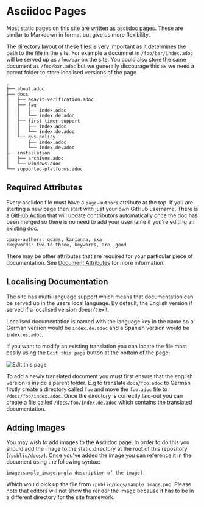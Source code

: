 # Asciidoc Pages

Most static pages on this site are written as [asciidoc](https://asciidoctor.org/docs/what-is-asciidoc/) pages. These are similar to Markdown in format but give us more flexibility.

The directory layout of these files is very important as it determines the path to the file in the site. For example a documnet in `/foo/bar/index.adoc` will be served up as `/foo/bar` on the site. You could also store the same document as `/foo/bar.adoc` but we generally discourage this as we need a parent folder to store localised versions of the page.

```tree
.
├── about.adoc
├── docs
│   ├── aqavit-verification.adoc
│   ├── faq
│   │   ├── index.adoc
│   │   └── index.de.adoc
│   ├── first-timer-support
│   │   ├── index.adoc
│   │   └── index.de.adoc
│   └── qvs-policy
│       ├── index.adoc
│       └── index.de.adoc
├── installation
│   ├── archives.adoc
│   └── windows.adoc
└── supported-platforms.adoc
```

## Required Attributes

Every asciidoc file must have a `page-authors` attribute at the top. If you are starting a new page then start with just your own GitHub username. There is a [GitHub Action](https://github.com/adoptium/adoptium.net/blob/main/.github/workflows/check-contributors.yml) that will update contributors automatically once the doc has been merged so there is no need to add your username if you're editing an existing doc.

```adoc
:page-authors: gdams, karianna, sxa
:keywords: two-to-three, keywords, are, good
```

There may be other attributes that are required for your particular piece of documentation. See [Document Attributes](https://docs.asciidoctor.org/asciidoc/latest/attributes/document-attributes/) for more information.

## Localising Documentation

The site has multi-language support which means that documentation can be served up in the users local language. By default, the English version if served if a localised version doesn't exit.

Localised documentation is named with the language key in the name so a German version would be `index.de.adoc` and a Spanish version would be `index.es.adoc`.

If you want to modify an existing translation you can locate the file most easily using the `Edit this page` button at the bottom of the page:

![Edit this page](https://user-images.githubusercontent.com/20224954/157446389-2293e3cc-82b4-4375-96e8-7c60b8d5de56.png)

To add a newly translated document you must first ensure that the english version is inside a parent folder. E.g to translate `docs/foo.adoc` to German firstly create a directory called `foo` and move the `foo.adoc` file to `/docs/foo/index.adoc`. Once the directory is correctly laid-out you can create a file called `/docs/foo/index.de.adoc` which contains the translated documentation.

## Adding Images

You may wish to add images to the Asciidoc page. In order to do this you should add the image to the static directory at the root of this repository (`/public/docs/`). Once you've added the image you can reference it in the document using the following syntax:

```adoc
image:sample_image.png[a description of the image]
```

Which would pick up the file from `/public/docs/sample_image.png`. Please note that editors will not show the render the image because it has to be in a different directory for the site framework.
